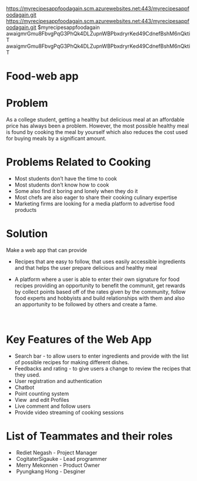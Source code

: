 https://myrecipesappfoodagain.scm.azurewebsites.net:443/myrecipesappfoodagain.git
https://myrecipesappfoodagain.scm.azurewebsites.net:443/myrecipesappfoodagain.git
$myrecipesappfoodagain
awaigmrGmu8FbvgPqG3PhQk4DLZupnWBPbxdryrKed49CdnefBshM6nQktiT
awaigmrGmu8FbvgPqG3PhQk4DLZupnWBPbxdryrKed49CdnefBshM6nQktiT

# Food-web app

# Problem

As a college student, getting a healthy but delicious meal at an affordable price has always been a problem.
However, the most possible healthy meal is found by cooking the meal by yourself which also reduces the cost used for buying meals by a significant amount.

# Problems Related to Cooking

* Most students don’t have the time to cook
* Most students don’t know how to cook
* Some also find it boring and lonely when they do it
* Most chefs are also eager to share their cooking culinary expertise
* Marketing firms are looking for a media platform to advertise food products

# Solution

Make a web app that can provide

* Recipes that are easy to follow, that uses easily accessible ingredients and that helps the user prepare delicious and healthy meal

* A platform where a user is able to enter their own signature for food recipes providing an opportunity to benefit the communit, get rewards by collect points based off of the rates given by the community, follow food experts and hobbyists and build relationships with them and also an apportunity to be followed by others and create a fame.

            
            
# Key Features of the Web App

* Search bar - to allow users to enter ingredients and provide with the list of possible recipes for making different dishes.
* Feedbacks and rating - to give users a change to review the recipes that they used. 
* User registration and authentication 
* Chatbot 
* Point counting system
* View  and edit Profiles
* Live comment and follow users 
* Provide video streaming of cooking sessions 


# List of Teammates and their roles

*  Rediet Negash - Project Manager
*  CogitaterSigauke - Lead programmer
*  Merry Mekonnen - Product Owner
*  Pyungkang Hong - Desginer



